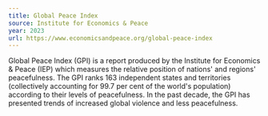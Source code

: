 ```yaml
---
title: Global Peace Index
source: Institute for Economics & Peace
year: 2023
url: https://www.economicsandpeace.org/global-peace-index
---
```


Global Peace Index (GPI) is a report produced by the Institute for Economics & Peace (IEP) which measures the relative position of nations' and regions' peacefulness. The GPI ranks 163 independent states and territories (collectively accounting for 99.7 per cent of the world's population) according to their levels of peacefulness. In the past decade, the GPI has presented trends of increased global violence and less peacefulness.
